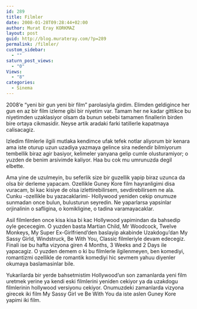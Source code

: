 ```yaml
---
id: 289
title: Filmler
date: 2008-01-28T09:28:44+02:00
author: Murat Eray KORKMAZ
layout: post
guid: http://blog.murateray.com/?p=289
permalink: /filmler/
custom_sidebar:
  - ""
saturn_post_views:
  - "0"
Views:
  - "8"
categories:
  - Sinema
---
```

2008&#8217;e &#8220;yeni bir gun yeni bir film&#8221; parolasiyla girdim. Elimden geldigince her gun en az bir film izleme gibi bir niyetim var. Tamam her ne kadar gittikce bu niyetimden uzaklasiyor olsam da bunun sebebi tamamen finallerin birden bire ortaya cikmasidir. Neyse artik aradaki farki tatillerle kapatmaya calisacagiz.

Izledim filmlerle ilgili mutlaka kendimce ufak tefek notlar aliyorum bir kenara ama iste oturup uzun uzadiya yazmaya gelince sira nedendir bilmiyorum tembellik biraz agir basiyor, kelimeler yanyana gelip cumle olusturamiyor; o yuzden de benim arsivimde kaliyor. Haa bu cok mu umrunuzda degil elbette.

Ama yine de uzulmeyin, bu seferlik size bir guzellik yapip biraz uzunca da olsa bir derleme yapacam. Ozellikle Guney Kore film hayranligimi disa vuracam, bi kac kisiye de olsa izlettirebilirsem, sevdirebilirsem ne ala. Cunku -ozellikle bu yazacaklarimi- Hollywood yeniden cekip onumuze sunmadan once bulun, bulusturun seyredin. Ne yaparlarsa yapsinlar orjinalinin o safligina, o komikligine, o tadina varamayacaklar.

Asil filmlerden once kisa kisa bi kac Hollywood yapimindan da bahsedip oyle gececegim. O yuzden basta Martian Child, Mr Woodcock, Twelve Monkeys, My Super Ex-Girlfriend&#8217;den baslayip akabinde Uzakdogu&#8217;dan My Sassy Girld, Windstruck, Be With You, Classic filmleriyle devam edecegiz. Finali ise bu hafta vizyona giren 4 Months, 3 Weeks and 2 Days ile yapacagiz. O yuzden demem o ki bu filmlerle ilgilenmeyen, ben komediyi, romantizmi ozellikle de romantik komediyi hic sevmem yahuu diyenler okumaya baslamasinlar bile.

Yukarilarda bir yerde bahsetmistim Hollywood&#8217;un son zamanlarda yeni film uretmek yerine ya kendi eski filmlerini yeniden cekiyor ya da uzakdogu filmlerinin hollywood versiyonu cekiyor. Onumuzdeki zamanlarda vizyona girecek iki film My Sassy Girl ve Be With You da iste aslen Guney Kore yapimi iki film.
